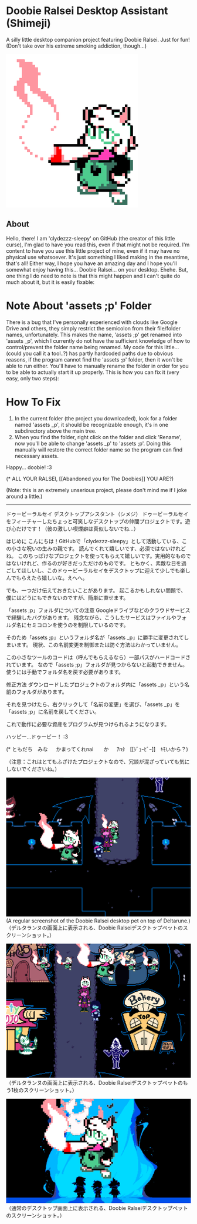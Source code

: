 # Doobie Ralsei Desktop Assistant (Shimeji)

A silly little desktop companion project featuring Doobie Ralsei. Just for fun! (Don't take over his extreme smoking addiction, though...)

![Doobie!](https://github.com/clydezzz-sleepy/Ralsei-Doobie/blob/main/Ralsei_Shimeji/assets%20;p/ralsei_doobieee.png?raw=true)

## About
Hello, there! I am 'clydezzz-sleepy' on GitHub (the creator of this little curse), I'm glad to have you read this, even if that might not be required.
I'm content to have you use this little project of mine, even if it may have no physical use whatsoever. It's just something I liked making in the meantime, that's all!
Either way, I hope you have an amazing day and I hope you'll somewhat enjoy having this... Doobie Ralsei... on your desktop. Ehehe.
But, one thing I do need to note is that this might happen and I can't quite do much about it, but it is easily fixable:

# Note About 'assets ;p' Folder
There is a bug that I've personally experienced with clouds like Google Drive and others, they simply restrict the semicolon from their file/folder names, unfortunately.
This makes the name, 'assets ;p' get renamed into 'assets _p', which I currently do not have the sufficient knowledge of how to control/prevent the folder name being renamed.
My code for this little... (could you call it a tool..?) has partly hardcoded paths due to obvious reasons, if the program cannot find the 'assets ;p' folder, then it won't be able to run either. You'll have to manually rename the folder in order for you to be able to actually start it up properly.
This is how you can fix it (very easy, only two steps):

# How To Fix
1.	In the current folder (the project you downloaded), look for a folder named 'assets _p', it should be recognizable enough, it's in one subdirectory above the main tree.
2.	When you find the folder, right click on the folder and click 'Rename', now you'll be able to change 'assets _p' to 'assets ;p'.
Doing this manually will restore the correct folder name so the program can find necessary assets.

Happy... doobie! :3



(* ALL YOUR RALSEI,  [[Abandoned you for The Doobies]] YOU ARE?)

(Note: this is an extremely unserious project, please don't mind me if I joke around a little.)

-------------------------------------------------------------------------------------------------------------------------------------------------

ドゥービーラルセイ デスクトップアシスタント（シメジ）
ドゥービーラルセイをフィーチャーしたちょっと可笑しなデスクトップの仲間プロジェクトです。遊び心だけです！（彼の激しい喫煙癖は真似しないでね…）

はじめに
こんにちは！GitHubで「clydezzz-sleepy」として活動している、この小さな呪いの生みの親です。
読んでくれて嬉しいです、必須ではないけれどね。
このちっぽけなプロジェクトを使ってもらえて嬉しいです。実用的なものではないけれど、作るのが好きだっただけのものです。
ともかく、素敵な日を過ごしてほしいし、このドゥービーラルセイをデスクトップに迎えて少しでも楽しんでもらえたら嬉しいな。えへへ。

でも、一つだけ伝えておきたいことがあります。
起こるかもしれない問題で、僕にはどうにもできないのですが、簡単に直せます。

「assets ;p」フォルダについての注意
Googleドライブなどのクラウドサービスで経験したバグがあります。
残念ながら、こうしたサービスはファイルやフォルダ名にセミコロンを使うのを制限しているのです。

そのため「assets ;p」というフォルダ名が「assets _p」に勝手に変更されてしまいます。
現状、この名前変更を制御または防ぐ方法はわかっていません。

この小さなツールのコードは（呼んでもらえるなら）一部パスがハードコードされています。
なので「assets ;p」フォルダが見つからないと起動できません。
使うには手動でフォルダ名を戻す必要があります。

修正方法
ダウンロードしたプロジェクトのフォルダ内に「assets _p」という名前のフォルダがあります。

それを見つけたら、右クリックして「名前の変更」を選び、「assets _p」を「assets ;p」に名前を戻してください。

これで動作に必要な資産をプログラムが見つけられるようになります。

ハッピー…ドゥービー！ :3

(* ともだち　みな
　 かまってくれnai　　か
　 ｱnﾀ　[[ｼﾞｭｰﾋﾞｰ]]　ｷﾓいから？)

（注意：これはとてもふざけたプロジェクトなので、冗談が混ざっていても気にしないでくださいね。）

![](https://github.com/clydezzz-sleepy/Ralsei-Doobie/blob/main/Screenshot_1.png?raw=true)
(A regular screenshot of the Doobie Ralsei desktop pet on top of Deltarune.)
（デルタランヌの画面上に表示される、Doobie Ralseiデスクトップペットのスクリーンショット。）

![](https://github.com/clydezzz-sleepy/Ralsei-Doobie/blob/main/Screenshot_2.png?raw=true)
（デルタランヌの画面上に表示される、Doobie Ralseiデスクトップペットのもう1枚のスクリーンショット。）

![](https://github.com/clydezzz-sleepy/Ralsei-Doobie/blob/main/Screenshot_3.png?raw=true)
（通常のデスクトップ画面上に表示される、Doobie Ralseiデスクトップペットのスクリーンショット。）
